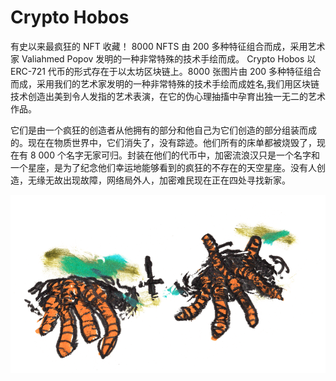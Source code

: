 # Crypto Hobos

<p>有史以来最疯狂的 NFT 收藏！ 8000 NFTS 由 200 多种特征组合而成，采用艺术家 Valiahmed Popov 发明的一种非常特殊的技术手绘而成。 Crypto Hobos 以 ERC-721 代币的形式存在于以太坊区块链上。8000 张图片由 200 多种特征组合而成，采用我们的艺术家发明的一种非常特殊的技术手绘而成姓名,我们用区块链技术创造出美到令人发指的艺术表演，在它的伪心理抽搐中孕育出独一无二的艺术作品。</p>

<p>它们是由一个疯狂的创造者从他拥有的部分和他自己为它们创造的部分组装而成的。现在在物质世界中，它们消失了，没有踪迹。他们所有的床单都被烧毁了，现在有 8 000 个名字无家可归。封装在他们的代币中，加密流浪汉只是一个名字和一个星座，是为了纪念他们幸运地能够看到的疯狂的不存在的天空星座。没有人创造，无缘无故出现故障，网络局外人，加密难民现在正在四处寻找新家。</p>

![image-16](image-16.png)

